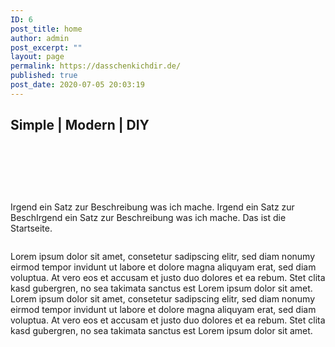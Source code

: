 ```yaml
---
ID: 6
post_title: home
author: admin
post_excerpt: ""
layout: page
permalink: https://dasschenkichdir.de/
published: true
post_date: 2020-07-05 20:03:19
---
```

<!-- wp:heading {"align":"center"} -->
<h2 class="has-text-align-center">Simple | Modern | DIY</h2>
<!-- /wp:heading -->

<!-- wp:spacer {"height":78} -->
<div style="height:78px" aria-hidden="true" class="wp-block-spacer"></div>
<!-- /wp:spacer -->

<!-- wp:paragraph -->
<p>Irgend ein Satz zur Beschreibung was ich mache. Irgend ein Satz zur BeschIrgend ein Satz zur Beschreibung was ich mache. Das ist die Startseite.</p>
<!-- /wp:paragraph -->

<!-- wp:image {"id":8,"sizeSlug":"large"} -->
<figure class="wp-block-image size-large"><img src="https://dasschenkichdir.de/wp-content/uploads/2020/07/Bath-Caddy-1024x768.jpg" alt="" class="wp-image-8"/></figure>
<!-- /wp:image -->

<!-- wp:paragraph -->
<p>Lorem ipsum dolor sit amet, consetetur sadipscing elitr, sed diam nonumy eirmod tempor invidunt ut labore et dolore magna aliquyam erat, sed diam voluptua. At vero eos et accusam et justo duo dolores et ea rebum. Stet clita kasd gubergren, no sea takimata sanctus est Lorem ipsum dolor sit amet. Lorem ipsum dolor sit amet, consetetur sadipscing elitr, sed diam nonumy eirmod tempor invidunt ut labore et dolore magna aliquyam erat, sed diam voluptua. At vero eos et accusam et justo duo dolores et ea rebum. Stet clita kasd gubergren, no sea takimata sanctus est Lorem ipsum dolor sit amet.</p>
<!-- /wp:paragraph -->